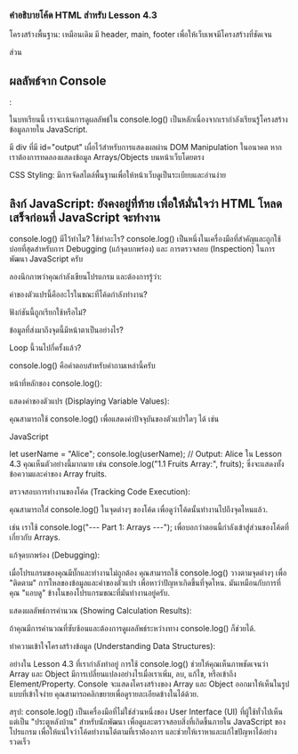 ### คำอธิบายโค้ด HTML สำหรับ Lesson 4.3

โครงสร้างพื้นฐาน: เหมือนเดิม มี header, main, footer เพื่อให้เว็บเพจมีโครงสร้างที่ชัดเจน

ส่วน <h2>ผลลัพธ์จาก Console</h2>:

ในบทเรียนนี้ เราจะเน้นการดูผลลัพธ์ใน console.log() เป็นหลักเนื่องจากเรากำลังเรียนรู้โครงสร้างข้อมูลภายใน JavaScript.

มี div ที่มี id="output" เผื่อไว้สำหรับการแสดงผลผ่าน DOM Manipulation ในอนาคต หากเราต้องการทดลองแสดงข้อมูล Arrays/Objects บนหน้าเว็บโดยตรง

CSS Styling: มีการจัดสไตล์พื้นฐานเพื่อให้หน้าเว็บดูเป็นระเบียบและอ่านง่าย

ลิงก์ JavaScript:  <script src="script.js" defer></script> ยังคงอยู่ที่ท้าย <body> เพื่อให้มั่นใจว่า HTML โหลดเสร็จก่อนที่ JavaScript จะทำงาน
-----------

console.log() มีไว้ทำไม? ใช้ทำอะไร?
console.log() เป็นหนึ่งในเครื่องมือที่สำคัญและถูกใช้บ่อยที่สุดสำหรับการ Debugging (แก้จุดบกพร่อง) และ การตรวจสอบ (Inspection) ในการพัฒนา JavaScript ครับ

ลองนึกภาพว่าคุณกำลังเขียนโปรแกรม และต้องการรู้ว่า:

ค่าของตัวแปรนี้คืออะไรในขณะที่โค้ดกำลังทำงาน?

ฟังก์ชันนี้ถูกเรียกใช้หรือไม่?

ข้อมูลที่ส่งมาถึงจุดนี้มีหน้าตาเป็นอย่างไร?

Loop นี้วนไปกี่ครั้งแล้ว?

console.log() คือคำตอบสำหรับคำถามเหล่านี้ครับ

หน้าที่หลักของ console.log():

แสดงค่าของตัวแปร (Displaying Variable Values):

คุณสามารถใช้ console.log() เพื่อแสดงค่าปัจจุบันของตัวแปรใดๆ ได้ เช่น

JavaScript

let userName = "Alice";
console.log(userName); // Output: Alice
ใน Lesson 4.3 คุณเห็นตัวอย่างนี้มากมาย เช่น console.log("1.1 Fruits Array:", fruits); ซึ่งจะแสดงทั้งข้อความและค่าของ Array fruits.

ตรวจสอบการทำงานของโค้ด (Tracking Code Execution):

คุณสามารถใส่ console.log() ในจุดต่างๆ ของโค้ด เพื่อดูว่าโค้ดนั้นทำงานไปถึงจุดไหนแล้ว.

เช่น เราใช้ console.log("--- Part 1: Arrays ---"); เพื่อบอกว่าตอนนี้กำลังเข้าสู่ส่วนของโค้ดที่เกี่ยวกับ Arrays.

แก้จุดบกพร่อง (Debugging):

เมื่อโปรแกรมของคุณมีบั๊กและทำงานไม่ถูกต้อง คุณสามารถใช้ console.log() วางตามจุดต่างๆ เพื่อ "ติดตาม" การไหลของข้อมูลและค่าของตัวแปร เพื่อหาว่าปัญหาเกิดขึ้นที่จุดไหน. มันเหมือนกับการที่คุณ "แอบดู" ข้างในของโปรแกรมขณะที่มันทำงานอยู่ครับ.

แสดงผลลัพธ์การคำนวณ (Showing Calculation Results):

ถ้าคุณมีการคำนวณที่ซับซ้อนและต้องการดูผลลัพธ์ระหว่างทาง console.log() ก็ช่วยได้.

ทำความเข้าใจโครงสร้างข้อมูล (Understanding Data Structures):

อย่างใน Lesson 4.3 ที่เรากำลังทำอยู่ การใช้ console.log() ช่วยให้คุณเห็นภาพชัดเจนว่า Array และ Object มีการเปลี่ยนแปลงอย่างไรเมื่อเราเพิ่ม, ลบ, แก้ไข, หรือเข้าถึง Element/Property. Console จะแสดงโครงสร้างของ Array และ Object ออกมาให้เห็นในรูปแบบที่เข้าใจง่าย คุณสามารถคลิกขยายเพื่อดูรายละเอียดข้างในได้ด้วย.

สรุป:
console.log() เป็นเครื่องมือที่ไม่ใช่ส่วนหนึ่งของ User Interface (UI) ที่ผู้ใช้ทั่วไปเห็น แต่เป็น "ประตูหลังบ้าน" สำหรับนักพัฒนา เพื่อดูและตรวจสอบสิ่งที่เกิดขึ้นภายใน JavaScript ของโปรแกรม เพื่อให้แน่ใจว่าโค้ดทำงานได้ตามที่เราต้องการ และช่วยให้เราหาและแก้ไขปัญหาได้อย่างรวดเร็ว


